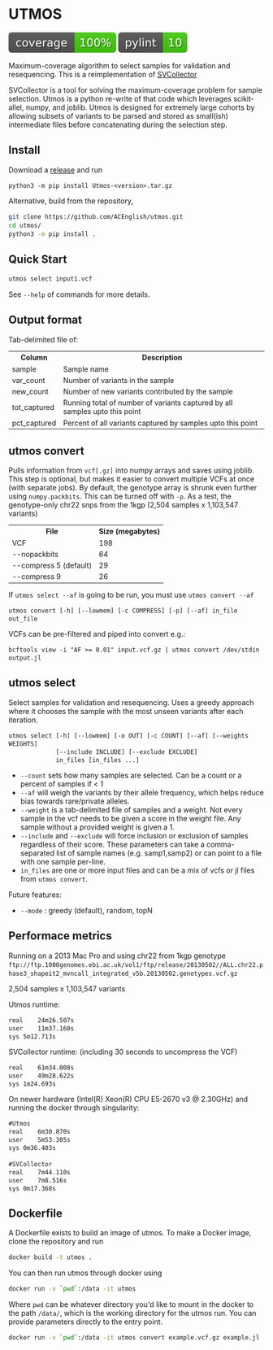 # UTMOS
![coverage](imgs/coverage.svg)
![pylint](imgs/pylint.svg)

Maximum-coverage algorithm to select samples for validation and resequencing.
This is a reimplementation of [SVCollector](https://github.com/fritzsedlazeck/SVCollector)

SVCollector is a tool for solving the maximum-coverage problem for sample selection. Utmos is a python re-write of that code
which leverages scikit-allel, numpy, and joblib. Utmos is designed for extremely large cohorts by allowing subsets of
variants to be parsed and stored as small(ish) intermediate files before concatenating during the selection step.

## Install

Download a [release](https://github.com/ACEnglish/utmos/releases) and run
```
python3 -m pip install Utmos-<version>.tar.gz
```

Alternative, build from the repository, 
```bash
git clone https://github.com/ACEnglish/utmos.git
cd utmos/
python3 -m pip install . 
```

## Quick Start

```bash
utmos select input1.vcf
```

See `--help` of commands for more details.

## Output format

Tab-delimited file of:

<table><tr><th>Column</th><th>Description</th>
<tr><td>sample</td><td>Sample name</td></tr>
<tr><td>var_count</td><td>Number of variants in the sample</td></tr>
<tr><td>new_count</td><td>Number of new variants contributed by the sample</td></tr>
<tr><td>tot_captured</td><td>Running total of number of variants captured by all samples upto this point</td></tr>
<tr><td>pct_captured</td><td>Percent of all variants captured by samples upto this point</td></tr>
</table>

## utmos convert

Pulls information from `vcf[.gz]` into numpy arrays and saves using joblib.
This step is optional, but makes it easier to convert multiple VCFs at once (with separate jobs).
By default, the genotype array is shrunk even further using `numpy.packbits`. This can be turned off with `-p`.
As a test, the genotype-only chr22 snps from the 1kgp (2,504 samples x 1,103,547 variants)
<table><tr><th>File</th><th>Size (megabytes)</th>
<tr><td>VCF</td><td>198</td></tr>
<tr><td>--nopackbits</td><td>64</td></tr>
<tr><td>--compress 5 (default)</td><td>29</td></tr>
<tr><td>--compress 9</td><td>26</td></tr>
</table>

If `utmos select --af` is going to be run, you must use `utmos convert --af`

```
utmos convert [-h] [--lowmem] [-c COMPRESS] [-p] [--af] in_file out_file
```

VCFs can be pre-filtered and piped into convert e.g.:
```
bcftools view -i "AF >= 0.01" input.vcf.gz | utmos convert /dev/stdin output.jl
```

## utmos select

Select samples for validation and resequencing. Uses a greedy approach where it chooses the sample with the most
unseen variants after each iteration. 

```
utmos select [-h] [--lowmem] [-o OUT] [-c COUNT] [--af] [--weights WEIGHTS]
             [--include INCLUDE] [--exclude EXCLUDE]
             in_files [in_files ...]
```

* `--count` sets how many samples are selected. Can be a count or a percent of samples if < 1 
* `--af` will weigh the variants by their allele frequency, which helps reduce bias towards rare/private alleles.
* `--weight` is a tab-delimited file of samples and a weight. Not every sample in the vcf needs to be given a 
score in the weight file. Any sample without a provided weight is given a 1. 
* `--include` and `--exclude` will force inclusion or exclusion of samples regardless of their score. These 
parameters can take a comma-separated list of sample names (e.g. samp1,samp2) or can point to a file with one sample per-line. 
* `in_files` are one or more input files and can be a mix of vcfs or jl files from `utmos convert`. 



Future features:
* `--mode` : greedy (default), random, topN 

## Performace metrics
Running on a 2013 Mac Pro and using chr22 from 1kgp genotype  
`ftp://ftp.1000genomes.ebi.ac.uk/vol1/ftp/release/20130502//ALL.chr22.phase3_shapeit2_mvncall_integrated_v5b.20130502.genotypes.vcf.gz`

2,504 samples x 1,103,547 variants

Utmos runtime:
```
real	24m26.507s
user	11m37.160s
sys	5m12.713s
```

SVCollector runtime: (including 30 seconds to uncompress the VCF)
```
real	61m34.008s
user	49m28.622s
sys	1m24.693s
```

On newer hardware (Intel(R) Xeon(R) CPU E5-2670 v3 @ 2.30GHz) and running the docker through singularity:
```
#Utmos
real	6m30.870s
user	5m53.305s
sys	0m36.403s

#SVCollector
real	7m44.110s
user	7m8.516s
sys	0m17.368s
```

## Dockerfile

A Dockerfile exists to build an image of utmos. To make a Docker image, clone the repository and run
```bash
docker build -t utmos .
```

You can then run utmos through docker using
```bash
docker run -v `pwd`:/data -it utmos
```
Where `pwd` can be whatever directory you'd like to mount in the docker to the path `/data/`, which is the working
directory for the utmos run. You can provide parameters directly to the entry point.
```bash
docker run -v `pwd`:/data -it utmos convert example.vcf.gz example.jl
```

